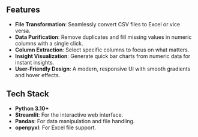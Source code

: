## Features

- **File Transformation**: Seamlessly convert CSV files to Excel or vice versa.
- **Data Purification**: Remove duplicates and fill missing values in numeric columns with a single click.
- **Column Extraction**: Select specific columns to focus on what matters.
- **Insight Visualization**: Generate quick bar charts from numeric data for instant insights.
- **User-Friendly Design**: A modern, responsive UI with smooth gradients and hover effects.

## Tech Stack

- **Python 3.10+**
- **Streamlit**: For the interactive web interface.
- **Pandas**: For data manipulation and file handling.
- **openpyxl**: For Excel file support.
